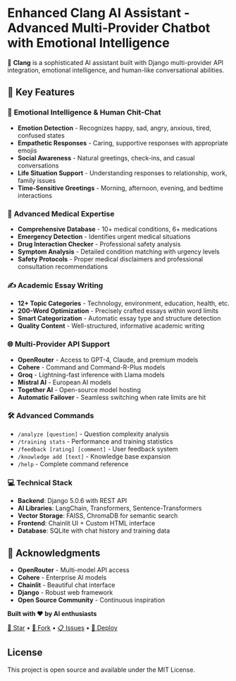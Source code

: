 # Enhanced Clang AI Assistant - Advanced Multi-Provider Chatbot with Emotional Intelligence

🤖 **Clang** is a sophisticated AI assistant built with Django multi-provider API integration, emotional intelligence, and human-like conversational abilities.

## 🚀 Key Features

### 🧠 **Emotional Intelligence & Human Chit-Chat**
- **Emotion Detection** - Recognizes happy, sad, angry, anxious, tired, confused states
- **Empathetic Responses** - Caring, supportive responses with appropriate emojis
- **Social Awareness** - Natural greetings, check-ins, and casual conversations
- **Life Situation Support** - Understanding responses to relationship, work, family issues
- **Time-Sensitive Greetings** - Morning, afternoon, evening, and bedtime interactions

### 🏥 **Advanced Medical Expertise**
- **Comprehensive Database** - 10+ medical conditions, 6+ medications
- **Emergency Detection** - Identifies urgent medical situations
- **Drug Interaction Checker** - Professional safety analysis
- **Symptom Analysis** - Detailed condition matching with urgency levels
- **Safety Protocols** - Proper medical disclaimers and professional consultation recommendations

### ✍️ **Academic Essay Writing**
- **12+ Topic Categories** - Technology, environment, education, health, etc.
- **200-Word Optimization** - Precisely crafted essays within word limits
- **Smart Categorization** - Automatic essay type and structure detection
- **Quality Content** - Well-structured, informative academic writing

### 🌐 **Multi-Provider API Support**
- **OpenRouter** - Access to GPT-4, Claude, and premium models
- **Cohere** - Command and Command-R-Plus models
- **Groq** - Lightning-fast inference with Llama models
- **Mistral AI** - European AI models
- **Together AI** - Open-source model hosting
- **Automatic Failover** - Seamless switching when rate limits are hit

### 🛠️ **Advanced Commands**
- `/analyze [question]` - Question complexity analysis
- `/training stats` - Performance and training statistics  
- `/feedback [rating] [comment]` - User feedback system
- `/knowledge add [text]` - Knowledge base expansion
- `/help` - Complete command reference

### 💻 **Technical Stack**
- **Backend**: Django 5.0.6 with REST API
- **AI Libraries**: LangChain, Transformers, Sentence-Transformers
- **Vector Storage**: FAISS, ChromaDB for semantic search
- **Frontend**: Chainlit UI + Custom HTML interface
- **Database**: SQLite with chat history and training data



## 🙏 Acknowledgments

- **OpenRouter** - Multi-model API access
- **Cohere** - Enterprise AI models
- **Chainlit** - Beautiful chat interface
- **Django** - Robust web framework
- **Open Source Community** - Continuous inspiration


**Built with ❤️ by AI enthusiasts**

[🌟 Star](https://github.com/YOUR_USERNAME/clang-chatbot-ai) • [🍴 Fork](https://github.com/YOUR_USERNAME/clang-chatbot-ai/fork) • [📋 Issues](https://github.com/YOUR_USERNAME/clang-chatbot-ai/issues) • [🚀 Deploy](GITHUB_SETUP.md)

## License

This project is open source and available under the MIT License.
